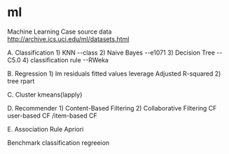 # ml
Machine Learning Case
source data http://archive.ics.uci.edu/ml/datasets.html

A. Classification  1) KNN --class
                   2) Naive Bayes --e1071
                   3) Decision Tree --C5.0
                   4) classification rule --RWeka
                
B. Regression  1) lm  residuals
                   fitted values
                   leverage
                   Adjusted R-squared
               2) tree  rpart

C. Cluster kmeans(lapply)

D. Recommender 1) Content-Based Filtering
               2) Collaborative Filtering
               CF user-based CF /item-based CF

E. Association Rule  Apriori

Benchmark
classification
regreeion